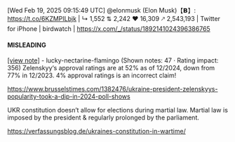 [Wed Feb 19, 2025 09:15:49 UTC] @elonmusk (Elon Musk)【𝗕】: https://t.co/6KZMPILbjk | ↳ 1,552 ⇅ 2,242 ♥ 16,309 🡕 2,543,193 | Twitter for iPhone | birdwatch | https://x.com/_/status/1892141024396386765

#### MISLEADING

[[view note]](https://x.com/i/birdwatch/n/1892154642655531282) - lucky-nectarine-flamingo (Shown notes: 47 · Rating impact: 356)
Zelenskyy‘s approval ratings are at 52% as of 12/2024, down from 77% in 12/2023. 4% approval ratings is an incorrect claim!

https://www.brusselstimes.com/1382476/ukraine-president-zelenskyys-popularity-took-a-dip-in-2024-poll-shows

UKR constitution doesn’t allow for elections during martial law. Martial law is imposed by the president & regularly prolonged by the parliament.

https://verfassungsblog.de/ukraines-constitution-in-wartime/
